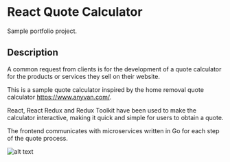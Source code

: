 # React Quote Calculator
Sample portfolio project.

## Description
A common request from clients is for the development of a quote calculator for the products or services they sell on their website.

This is a sample quote calculator inspired by the home removal quote calculator https://www.anyvan.com/.

React, React Redux and Redux Toolkit have been used to make the calculator interactive, making it quick and simple for users to obtain a quote.

The frontend communicates with microservices written in Go for each step of the quote process.

![alt text](https://raw.githubusercontent.com/robertpbellamy/react-quote-calculator/main/200w.gif)
